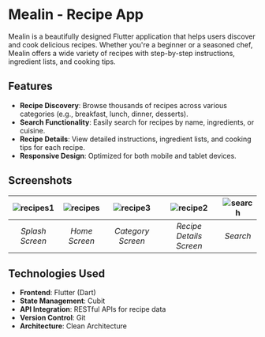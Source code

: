 # Mealin - Recipe App

Mealin is a beautifully designed Flutter application that helps users discover and cook delicious recipes. Whether you're a beginner or a seasoned chef, Mealin offers a wide variety of recipes with step-by-step instructions, ingredient lists, and cooking tips.

## Features

- **Recipe Discovery**: Browse thousands of recipes across various categories (e.g., breakfast, lunch, dinner, desserts).
- **Search Functionality**: Easily search for recipes by name, ingredients, or cuisine.
- **Recipe Details**: View detailed instructions, ingredient lists, and cooking tips for each recipe.
- **Responsive Design**: Optimized for both mobile and tablet devices.

## Screenshots
 ![recipes1](https://github.com/user-attachments/assets/5a713e55-6d6e-4b6f-abc6-39959bbd1d23) | ![recipes](https://github.com/user-attachments/assets/f41f1a93-bd6f-49e1-97d5-07d4c3c3a9dc) | ![recipe3](https://github.com/user-attachments/assets/6ed4b312-f126-40eb-801f-f2e268bfedb4) | ![recipe2](https://github.com/user-attachments/assets/07fb25f2-1812-4107-85ca-0cada87ddc62) | ![search](https://github.com/user-attachments/assets/ec7c9a69-c4b8-47a9-a50f-edb182dc8039)
:-------------------------:|:-------------------------:|:-------------------------:|:-------------------------:|:-------------------------:
*Splash Screen* |*Home Screen* | *Category Screen* | *Recipe Details Screen* | *Search*

## Technologies Used

- **Frontend**: Flutter (Dart)
- **State Management**: Cubit
- **API Integration**: RESTful APIs for recipe data
- **Version Control**: Git
- **Architecture**: Clean Architecture
